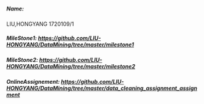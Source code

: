 ##### Name: 

LIU,HONGYANG    1720109/1

##### MileStone1:  https://github.com/LIU-HONGYANG/DataMining/tree/master/milestone1

##### MileStone2: https://github.com/LIU-HONGYANG/DataMining/tree/master/milestone2

##### OnlineAssignement: https://github.com/LIU-HONGYANG/DataMining/tree/master/data_cleaning_assignment_assignment